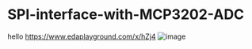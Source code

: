 # SPI-interface-with-MCP3202-ADC
hello
https://www.edaplayground.com/x/hZj4
![image](https://github.com/user-attachments/assets/3181e7d5-dafb-475a-9e7a-e7c38bbefc34)
